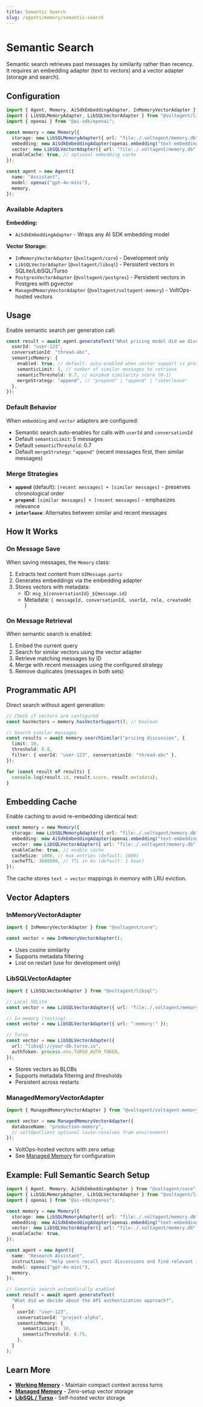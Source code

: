 ```yaml
---
title: Semantic Search
slug: /agents/memory/semantic-search
---
```


# Semantic Search

Semantic search retrieves past messages by similarity rather than recency. It requires an embedding adapter (text to vectors) and a vector adapter (storage and search).

## Configuration

```ts
import { Agent, Memory, AiSdkEmbeddingAdapter, InMemoryVectorAdapter } from "@voltagent/core";
import { LibSQLMemoryAdapter, LibSQLVectorAdapter } from "@voltagent/libsql";
import { openai } from "@ai-sdk/openai";

const memory = new Memory({
  storage: new LibSQLMemoryAdapter({ url: "file:./.voltagent/memory.db" }),
  embedding: new AiSdkEmbeddingAdapter(openai.embedding("text-embedding-3-small")),
  vector: new LibSQLVectorAdapter({ url: "file:./.voltagent/memory.db" }), // or InMemoryVectorAdapter() for dev
  enableCache: true, // optional embedding cache
});

const agent = new Agent({
  name: "Assistant",
  model: openai("gpt-4o-mini"),
  memory,
});
```

### Available Adapters

**Embedding:**

- `AiSdkEmbeddingAdapter` - Wraps any AI SDK embedding model

**Vector Storage:**

- `InMemoryVectorAdapter` (`@voltagent/core`) - Development only
- `LibSQLVectorAdapter` (`@voltagent/libsql`) - Persistent vectors in SQLite/LibSQL/Turso
- `PostgresVectorAdapter` (`@voltagent/postgres`) - Persistent vectors in Postgres with pgvector
- `ManagedMemoryVectorAdapter` (`@voltagent/voltagent-memory`) - VoltOps-hosted vectors

## Usage

Enable semantic search per generation call:

```ts
const result = await agent.generateText("What pricing model did we discuss?", {
  userId: "user-123",
  conversationId: "thread-abc",
  semanticMemory: {
    enabled: true, // default: auto-enabled when vector support is present
    semanticLimit: 5, // number of similar messages to retrieve
    semanticThreshold: 0.7, // minimum similarity score (0-1)
    mergeStrategy: "append", // "prepend" | "append" | "interleave"
  },
});
```

### Default Behavior

When `embedding` and `vector` adapters are configured:

- Semantic search auto-enables for calls with `userId` and `conversationId`
- Default `semanticLimit`: 5 messages
- Default `semanticThreshold`: 0.7
- Default `mergeStrategy`: `"append"` (recent messages first, then similar messages)

### Merge Strategies

- **`append`** (default): `[recent messages] + [similar messages]` - preserves chronological order
- **`prepend`**: `[similar messages] + [recent messages]` - emphasizes relevance
- **`interleave`**: Alternates between similar and recent messages

## How It Works

### On Message Save

When saving messages, the `Memory` class:

1. Extracts text content from `UIMessage.parts`
2. Generates embeddings via the embedding adapter
3. Stores vectors with metadata:
   - ID: `msg_${conversationId}_${message.id}`
   - Metadata: `{ messageId, conversationId, userId, role, createdAt }`

### On Message Retrieval

When semantic search is enabled:

1. Embed the current query
2. Search for similar vectors using the vector adapter
3. Retrieve matching messages by ID
4. Merge with recent messages using the configured strategy
5. Remove duplicates (messages in both sets)

## Programmatic API

Direct search without agent generation:

```ts
// Check if vectors are configured
const hasVectors = memory.hasVectorSupport(); // boolean

// Search similar messages
const results = await memory.searchSimilar("pricing discussion", {
  limit: 10,
  threshold: 0.8,
  filter: { userId: "user-123", conversationId: "thread-abc" },
});

for (const result of results) {
  console.log(result.id, result.score, result.metadata);
}
```

## Embedding Cache

Enable caching to avoid re-embedding identical text:

```ts
const memory = new Memory({
  storage: new LibSQLMemoryAdapter({ url: "file:./.voltagent/memory.db" }),
  embedding: new AiSdkEmbeddingAdapter(openai.embedding("text-embedding-3-small")),
  vector: new LibSQLVectorAdapter({ url: "file:./.voltagent/memory.db" }),
  enableCache: true, // enable cache
  cacheSize: 1000, // max entries (default: 1000)
  cacheTTL: 3600000, // TTL in ms (default: 1 hour)
});
```

The cache stores `text → vector` mappings in memory with LRU eviction.

## Vector Adapters

### InMemoryVectorAdapter

```ts
import { InMemoryVectorAdapter } from "@voltagent/core";

const vector = new InMemoryVectorAdapter();
```

- Uses cosine similarity
- Supports metadata filtering
- Lost on restart (use for development only)

### LibSQLVectorAdapter

```ts
import { LibSQLVectorAdapter } from "@voltagent/libsql";

// Local SQLite
const vector = new LibSQLVectorAdapter({ url: "file:./.voltagent/memory.db" });

// In-memory (testing)
const vector = new LibSQLVectorAdapter({ url: ":memory:" });

// Turso
const vector = new LibSQLVectorAdapter({
  url: "libsql://your-db.turso.io",
  authToken: process.env.TURSO_AUTH_TOKEN,
});
```

- Stores vectors as BLOBs
- Supports metadata filtering and thresholds
- Persistent across restarts

### ManagedMemoryVectorAdapter

```ts
import { ManagedMemoryVectorAdapter } from "@voltagent/voltagent-memory";

const vector = new ManagedMemoryVectorAdapter({
  databaseName: "production-memory",
  // voltOpsClient optional (auto-resolves from environment)
});
```

- VoltOps-hosted vectors with zero setup
- See [Managed Memory](./managed-memory.md) for configuration

## Example: Full Semantic Search Setup

```ts
import { Agent, Memory, AiSdkEmbeddingAdapter } from "@voltagent/core";
import { LibSQLMemoryAdapter, LibSQLVectorAdapter } from "@voltagent/libsql";
import { openai } from "@ai-sdk/openai";

const memory = new Memory({
  storage: new LibSQLMemoryAdapter({ url: "file:./.voltagent/memory.db" }),
  embedding: new AiSdkEmbeddingAdapter(openai.embedding("text-embedding-3-small")),
  vector: new LibSQLVectorAdapter({ url: "file:./.voltagent/memory.db" }),
  enableCache: true,
});

const agent = new Agent({
  name: "Research Assistant",
  instructions: "Help users recall past discussions and find relevant information.",
  model: openai("gpt-4o-mini"),
  memory,
});

// Semantic search automatically enabled
const result = await agent.generateText(
  "What did we decide about the API authentication approach?",
  {
    userId: "user-123",
    conversationId: "project-alpha",
    semanticMemory: {
      semanticLimit: 10,
      semanticThreshold: 0.75,
    },
  }
);
```

## Learn More

- **[Working Memory](./working-memory.md)** - Maintain compact context across turns
- **[Managed Memory](./managed-memory.md)** - Zero-setup vector storage
- **[LibSQL / Turso](./libsql.md)** - Self-hosted vector storage
